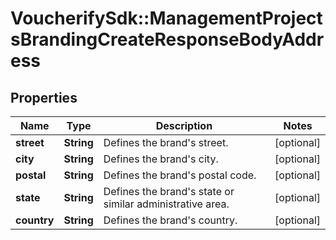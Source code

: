 # VoucherifySdk::ManagementProjectsBrandingCreateResponseBodyAddress

## Properties

| Name | Type | Description | Notes |
| ---- | ---- | ----------- | ----- |
| **street** | **String** | Defines the brand&#39;s street. | [optional] |
| **city** | **String** | Defines the brand&#39;s city. | [optional] |
| **postal** | **String** | Defines the brand&#39;s postal code. | [optional] |
| **state** | **String** | Defines the brand&#39;s state or similar administrative area. | [optional] |
| **country** | **String** | Defines the brand&#39;s country. | [optional] |

